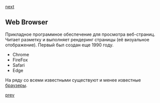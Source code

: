 <a href="05.md">next</a>

<h2>Web Browser</h2>

<div>
    Прикладное программное обеспечение для просмотра веб-страниц.
    Читает разметку и выполняет рендеринг страницы (её визуальное отображение).
    Первый был создан еще 1990 году.
</div>

<ul>
    <li>
        Chrome
    </li>
    <li>
        FireFox
    </li>
    <li>
        Safari
    </li>
    <li>
        Edge
    </li>
</ul>

<div>
    На ряду со всеми известными существуют и менее известные <a href="http://poisk-v-seti.ru/info/browsers.php">браузеры</a>.
</div>

<a href="03.md">prev</a>